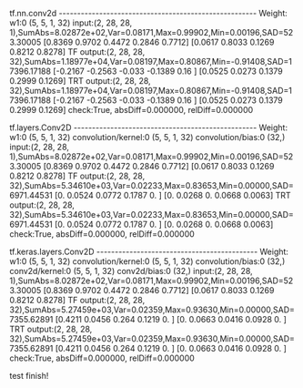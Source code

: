 
tf.nn.conv2d ------------------------------------------------------
Weight:
w1:0 (5, 5, 1, 32)
input:(2, 28, 28, 1),SumAbs=8.02872e+02,Var=0.08171,Max=0.99902,Min=0.00196,SAD=523.30005
	 [0.8369 0.9702 0.4472 0.2846 0.7712] [0.0617 0.8033 0.1269 0.8212 0.8278]
TF output:(2, 28, 28, 32),SumAbs=1.18977e+04,Var=0.08197,Max=0.80867,Min=-0.91408,SAD=17396.17188
	 [-0.2167 -0.2563 -0.033  -0.1389  0.16  ] [0.0525 0.0273 0.1379 0.2999 0.1269]
TRT output:(2, 28, 28, 32),SumAbs=1.18977e+04,Var=0.08197,Max=0.80867,Min=-0.91408,SAD=17396.17188
	 [-0.2167 -0.2563 -0.033  -0.1389  0.16  ] [0.0525 0.0273 0.1379 0.2999 0.1269]
check:True, absDiff=0.000000, relDiff=0.000000

tf.layers.Conv2D --------------------------------------------------
Weight:
w1:0 (5, 5, 1, 32)
convolution/kernel:0 (5, 5, 1, 32)
convolution/bias:0 (32,)
input:(2, 28, 28, 1),SumAbs=8.02872e+02,Var=0.08171,Max=0.99902,Min=0.00196,SAD=523.30005
	 [0.8369 0.9702 0.4472 0.2846 0.7712] [0.0617 0.8033 0.1269 0.8212 0.8278]
TF output:(2, 28, 28, 32),SumAbs=5.34610e+03,Var=0.02233,Max=0.83653,Min=0.00000,SAD=6971.44531
	 [0.     0.0524 0.0772 0.1787 0.    ] [0.     0.0268 0.     0.0668 0.0063]
TRT output:(2, 28, 28, 32),SumAbs=5.34610e+03,Var=0.02233,Max=0.83653,Min=0.00000,SAD=6971.44531
	 [0.     0.0524 0.0772 0.1787 0.    ] [0.     0.0268 0.     0.0668 0.0063]
check:True, absDiff=0.000000, relDiff=0.000000

tf.keras.layers.Conv2D --------------------------------------------
Weight:
w1:0 (5, 5, 1, 32)
convolution/kernel:0 (5, 5, 1, 32)
convolution/bias:0 (32,)
conv2d/kernel:0 (5, 5, 1, 32)
conv2d/bias:0 (32,)
input:(2, 28, 28, 1),SumAbs=8.02872e+02,Var=0.08171,Max=0.99902,Min=0.00196,SAD=523.30005
	 [0.8369 0.9702 0.4472 0.2846 0.7712] [0.0617 0.8033 0.1269 0.8212 0.8278]
TF output:(2, 28, 28, 32),SumAbs=5.27459e+03,Var=0.02359,Max=0.93630,Min=0.00000,SAD=7355.62891
	 [0.4211 0.0456 0.264  0.1219 0.    ] [0.     0.0663 0.0416 0.0928 0.    ]
TRT output:(2, 28, 28, 32),SumAbs=5.27459e+03,Var=0.02359,Max=0.93630,Min=0.00000,SAD=7355.62891
	 [0.4211 0.0456 0.264  0.1219 0.    ] [0.     0.0663 0.0416 0.0928 0.    ]
check:True, absDiff=0.000000, relDiff=0.000000

test finish!
